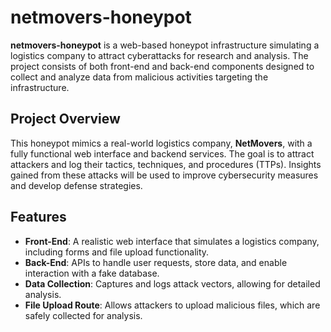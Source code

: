 # netmovers-honeypot

**netmovers-honeypot** is a web-based honeypot infrastructure simulating a logistics company to attract cyberattacks for research and analysis. The project consists of both front-end and back-end components designed to collect and analyze data from malicious activities targeting the infrastructure.

## Project Overview
This honeypot mimics a real-world logistics company, **NetMovers**, with a fully functional web interface and backend services. The goal is to attract attackers and log their tactics, techniques, and procedures (TTPs). Insights gained from these attacks will be used to improve cybersecurity measures and develop defense strategies.

## Features
- **Front-End**: A realistic web interface that simulates a logistics company, including forms and file upload functionality.
- **Back-End**: APIs to handle user requests, store data, and enable interaction with a fake database.
- **Data Collection**: Captures and logs attack vectors, allowing for detailed analysis.
- **File Upload Route**: Allows attackers to upload malicious files, which are safely collected for analysis.

